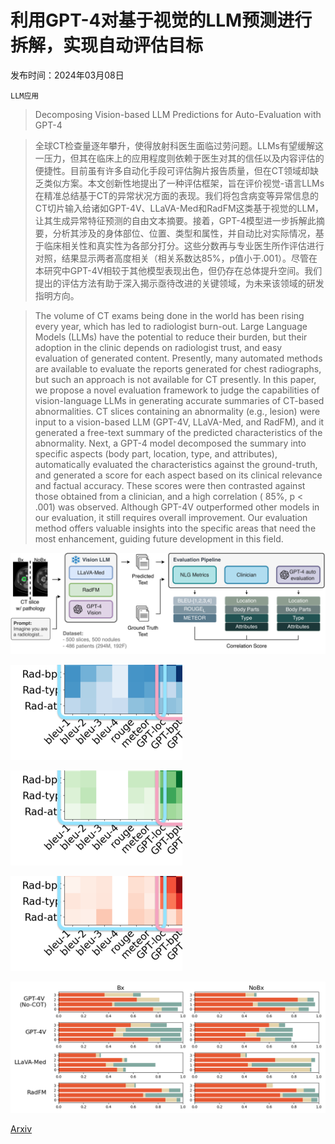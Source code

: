 # 利用GPT-4对基于视觉的LLM预测进行拆解，实现自动评估目标

发布时间：2024年03月08日

`LLM应用`

> Decomposing Vision-based LLM Predictions for Auto-Evaluation with GPT-4

> 全球CT检查量逐年攀升，使得放射科医生面临过劳问题。LLMs有望缓解这一压力，但其在临床上的应用程度则依赖于医生对其的信任以及内容评估的便捷性。目前虽有许多自动化手段可评估胸片报告质量，但在CT领域却缺乏类似方案。本文创新性地提出了一种评估框架，旨在评价视觉-语言LLMs在精准总结基于CT的异常状况方面的表现。我们将包含病变等异常信息的CT切片输入给诸如GPT-4V、LLaVA-Med和RadFM这类基于视觉的LLM，让其生成异常特征预测的自由文本摘要。接着，GPT-4模型进一步拆解此摘要，分析其涉及的身体部位、位置、类型和属性，并自动比对实际情况，基于临床相关性和真实性为各部分打分。这些分数再与专业医生所作评估进行对照，结果显示两者高度相关（相关系数达85%，p值小于.001）。尽管在本研究中GPT-4V相较于其他模型表现出色，但仍存在总体提升空间。我们提出的评估方法有助于深入揭示亟待改进的关键领域，为未来该领域的研发指明方向。

> The volume of CT exams being done in the world has been rising every year, which has led to radiologist burn-out. Large Language Models (LLMs) have the potential to reduce their burden, but their adoption in the clinic depends on radiologist trust, and easy evaluation of generated content. Presently, many automated methods are available to evaluate the reports generated for chest radiographs, but such an approach is not available for CT presently. In this paper, we propose a novel evaluation framework to judge the capabilities of vision-language LLMs in generating accurate summaries of CT-based abnormalities. CT slices containing an abnormality (e.g., lesion) were input to a vision-based LLM (GPT-4V, LLaVA-Med, and RadFM), and it generated a free-text summary of the predicted characteristics of the abnormality. Next, a GPT-4 model decomposed the summary into specific aspects (body part, location, type, and attributes), automatically evaluated the characteristics against the ground-truth, and generated a score for each aspect based on its clinical relevance and factual accuracy. These scores were then contrasted against those obtained from a clinician, and a high correlation ( 85%, p < .001) was observed. Although GPT-4V outperformed other models in our evaluation, it still requires overall improvement. Our evaluation method offers valuable insights into the specific areas that need the most enhancement, guiding future development in this field.

![利用GPT-4对基于视觉的LLM预测进行拆解，实现自动评估目标](../../../paper_images/2403.05680/x1.png)

![利用GPT-4对基于视觉的LLM预测进行拆解，实现自动评估目标](../../../paper_images/2403.05680/x2.png)

![利用GPT-4对基于视觉的LLM预测进行拆解，实现自动评估目标](../../../paper_images/2403.05680/x3.png)

![利用GPT-4对基于视觉的LLM预测进行拆解，实现自动评估目标](../../../paper_images/2403.05680/x4.png)

![利用GPT-4对基于视觉的LLM预测进行拆解，实现自动评估目标](../../../paper_images/2403.05680/scores.png)

[Arxiv](https://arxiv.org/abs/2403.05680)